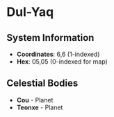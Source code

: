 # Dul-Yaq

## System Information
- **Coordinates**: 6,6 (1-indexed)
- **Hex**: 05,05 (0-indexed for map)

## Celestial Bodies
- **Cou** - Planet
- **Teonxe** - Planet
